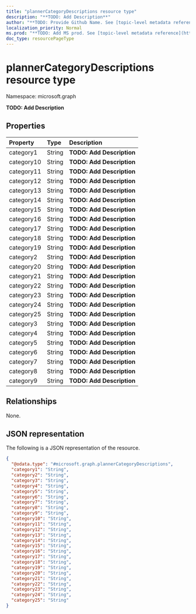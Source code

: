 ```yaml
---
title: "plannerCategoryDescriptions resource type"
description: "**TODO: Add Description**"
author: "**TODO: Provide Github Name. See [topic-level metadata reference](https://msgo.azurewebsites.net/add/document/guidelines/metadata.html#topic-level-metadata)**"
localization_priority: Normal
ms.prod: "**TODO: Add MS prod. See [topic-level metadata reference](https://msgo.azurewebsites.net/add/document/guidelines/metadata.html#topic-level-metadata)**"
doc_type: resourcePageType
---
```


# plannerCategoryDescriptions resource type

Namespace: microsoft.graph

**TODO: Add Description**

## Properties
|Property|Type|Description|
|:---|:---|:---|
|category1|String|**TODO: Add Description**|
|category10|String|**TODO: Add Description**|
|category11|String|**TODO: Add Description**|
|category12|String|**TODO: Add Description**|
|category13|String|**TODO: Add Description**|
|category14|String|**TODO: Add Description**|
|category15|String|**TODO: Add Description**|
|category16|String|**TODO: Add Description**|
|category17|String|**TODO: Add Description**|
|category18|String|**TODO: Add Description**|
|category19|String|**TODO: Add Description**|
|category2|String|**TODO: Add Description**|
|category20|String|**TODO: Add Description**|
|category21|String|**TODO: Add Description**|
|category22|String|**TODO: Add Description**|
|category23|String|**TODO: Add Description**|
|category24|String|**TODO: Add Description**|
|category25|String|**TODO: Add Description**|
|category3|String|**TODO: Add Description**|
|category4|String|**TODO: Add Description**|
|category5|String|**TODO: Add Description**|
|category6|String|**TODO: Add Description**|
|category7|String|**TODO: Add Description**|
|category8|String|**TODO: Add Description**|
|category9|String|**TODO: Add Description**|

## Relationships
None.

## JSON representation
The following is a JSON representation of the resource.
<!-- {
  "blockType": "resource",
  "@odata.type": "microsoft.graph.plannerCategoryDescriptions"
}
-->
``` json
{
  "@odata.type": "#microsoft.graph.plannerCategoryDescriptions",
  "category1": "String",
  "category2": "String",
  "category3": "String",
  "category4": "String",
  "category5": "String",
  "category6": "String",
  "category7": "String",
  "category8": "String",
  "category9": "String",
  "category10": "String",
  "category11": "String",
  "category12": "String",
  "category13": "String",
  "category14": "String",
  "category15": "String",
  "category16": "String",
  "category17": "String",
  "category18": "String",
  "category19": "String",
  "category20": "String",
  "category21": "String",
  "category22": "String",
  "category23": "String",
  "category24": "String",
  "category25": "String"
}
```


